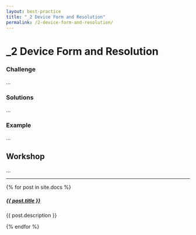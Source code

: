 ```yaml
---
layout: best-practice
title: "_2 Device Form and Resolution"
permalink: /2-device-form-and-resolution/
---
```


# _2 Device Form and Resolution

### Challenge
...

### Solutions
...

### Example
...

## Workshop
...

<div class="section-index">
    <hr class="panel-line">
    {% for post in site.docs  %}        
    <div class="entry">
    <h5><a href="{{ post.url | prepend: site.baseurl }}">{{ post.title }}</a></h5>
    <p>{{ post.description }}</p>
    </div>{% endfor %}
</div>